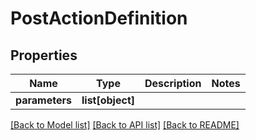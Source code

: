 # PostActionDefinition

## Properties
Name | Type | Description | Notes
------------ | ------------- | ------------- | -------------
**parameters** | **list[object]** |  | 

[[Back to Model list]](../README.md#documentation-for-models) [[Back to API list]](../README.md#documentation-for-api-endpoints) [[Back to README]](../README.md)

